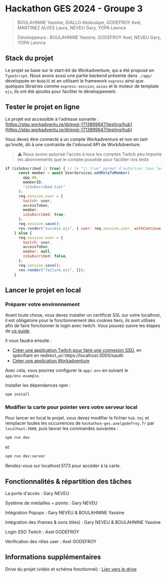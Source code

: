 # Hackathon GES 2024 - Groupe 3

> BOULAHNINE Yassine, DIALLO Abdoulaye, GODEFROY Axel, MARTINEZ ALVES Laura, NEVEU Gary, YOPA Leonce

> Développeurs : BOULAHNINE Yassine, GODEFROY Axel, NEVEU Gary, YOPA Leonce

## Stack du projet

Le projet se base sur le start-kit de Workadventure, qui a été proposé en `TypeScript`.
Nous avons aussi une partie backend présente dans `./app/` développée en `NodeJS` et en utilisant le framework `express` ainsi que quelques librairies comme `express-session`, `axios` et le moteur de template `ejs`, ils ont été ajoutés pour faciliter le développement.

## Tester le projet en ligne

Le projet est accessible à l'adresse suivante : [https://play.workadventu.re/@/esgi-1713899647/testing/hub](https://play.workadventu.re/@/esgi-1713899647/testing/hub)

Vous devez être connecté à un compte Workadventure et non en tant qu'invité, dû à une contrainte de l'inbound API de WorkAdventure.

> ⚠️ Nous avons autorisé l'accès à tous les comptes Twitch peu importe les abonnements que le compte possède pour faciliter vos tests

```js
if (isSubscribed || true) { // le "|| true" permet d'autoriser tous les comptes Twitch connectés
      const member = await UserServices.addRoleToMember(
        app.WA,
        memberID,
        "isSubscribed.tier"
      );
      req.session.user = {
        twitch: user,
        accessToken,
        member,
        isSubscribed: true,
      };
      req.session.save();
      res.render("success.ejs", { user: req.session.user, withContinue: true });
    } else {
      req.session.user = {
        twitch: user,
        accessToken,
        member: null,
        isSubscribed: false,
      };
      req.session.save();
      res.render("failure.ejs", {});
    }
```

## Lancer le projet en local

### Préparer votre environnement

Avant toute chose, vous devez installer un certificat SSL sur votre localhost, il est obligatoire pour le fonctionnement des cookies tiers, ils sont utilisés afin de faire fonctionner le login avec twitch. Vous pouvez suivre les étapes de [ce guide](https://web.dev/articles/how-to-use-local-https?hl=fr).

Il vous faudra ensuite :
- [Créer une application Twitch pour faire une connexion SSO](https://dev.twitch.tv/console/apps), en spécifiant en redirect_uri https://localhost:3000/oauth
- [Créer une application Workadventure](https://admin.workadventu.re/?view=developers)

Avec cela, vous pourrez configurer le `app/.env` en suivant le `app/env.example`.

Installer les dépendances npm :

```bash
npm install
```

### Modifier la carte pour pointer vers votre serveur local

Pour lancer en local le projet, vous devez modifier le fichier `hub.tmj` et remplacer toutes les occurrences de `hackathon-ges.axelgodefroy.fr` par `localhost:3000`, puis lancer les commandes suivantes :

```bash
npm run dev
```
et 
```bash
npm run dev:server
```

Rendez-vous sur localhost:5173 pour accéder à la carte.

## Fonctionnalités & répartition des tâches

La porte d'accès : Gary NEVEU

Système de médailles + points : Gary NEVEU

Intégration Popups : Gary NEVEU & BOULAHNINE Yassine

Intégration des iframes & sons (tiles) : Gary NEVEU & BOULAHNINE Yassine

Login SSO Twitch : Axel GODEFROY

Vérification des rôles user : Axel GODEFROY

## Informations supplémentaires

Drive du projet (vidéo et schéma fonctionnel) : [Lien vers le drive](https://drive.google.com/drive/folders/120_ythLREKk3UEUBP5ln-gdCc53aP4VK?usp=sharing)

